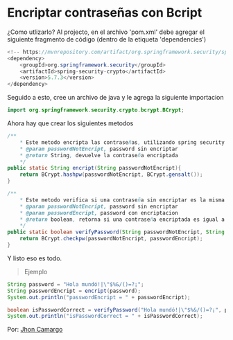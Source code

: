 # Encriptar contraseñas con Bcript

¿Como utlizarlo?
Al projecto, en el archivo 'pom.xml' debe agregar el siguiente fragmento de código (dentro de la etiqueta 'dependencies')

```JAVA
<!-- https://mvnrepository.com/artifact/org.springframework.security/spring-security-crypto -->
<dependency>
    <groupId>org.springframework.security</groupId>
    <artifactId>spring-security-crypto</artifactId>
    <version>5.7.3</version>
</dependency>
```

Seguido a esto, cree un archivo de java y le agrega la siguiente importacion

```JAVA
import org.springframework.security.crypto.bcrypt.BCrypt;
```

Ahora hay que crear los siguientes metodos

```JAVA
/**
    * Este metodo encripta las contraseñas, utilizando spring security
    * @param passwordNotEncript, password sin encriptar
    * @return String, devuelve la contraseña encriptada
    */
public static String encript(String passwordNotEncript){
    return BCrypt.hashpw(passwordNotEncript, BCrypt.gensalt());
}

/**
    * Este metodo verifica si una contraseña sin encriptar es la misma que una contraseña encriptada, utilizando spring security
    * @param passwordNotEncript, password sin encriptar
    * @param passwordEncript, password con encriptacion
    * @return boolean, retorna si una contraseña encriptada es igual a una que no lo esta
    */
public static boolean verifyPassword(String passwordNotEncript, String passwordEncript){
    return BCrypt.checkpw(passwordNotEncript, passwordEncript);
}
```
Y listo eso es todo.

>Ejemplo
```JAVA
String password = "Hola mundó!|\"$%&/()=?¡";
String passwordEncript = encript(password);
System.out.println("passwordEncript = " + passwordEncript);

boolean isPasswordCorrect = verifyPassword("Hola mundó!|\"$%&/()=?¡", passwordEncript);
System.out.println("isPasswordCorrect = " + isPasswordCorrect);
```

Por: [Jhon Camargo](http://jhoncamargo.000webhostapp.com/)